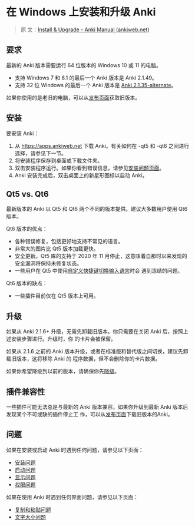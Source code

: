 # 在 Windows 上安装和升级 Anki

> 原
> 文：[Install & Upgrade - Anki Manual (ankiweb.net)](https://docs.ankiweb.net/platform/windows/installing.html)

<!-- toc -->

## 要求

最新的 Anki 版本需要运行 64 位版本的 Windows 10 或 11 的电脑。

- 支持 Windows 7 和 8.1 的最后一个 Anki 版本是 Anki 2.1.49。
- 支持 32 位 Windows 的最后一个 Anki 版本是
  [Anki 2.1.35-alternate](https://github.com/ankitects/anki/releases/tag/2.1.35)。

如果你使用的是老旧的电脑，可以从[发布页面](https://github.com/ankitects/anki/releases)获取旧版本。

## 安装

要安装 Anki：

1. 从 <https://apps.ankiweb.net> 下载 Anki。有关如何在 -qt5 和 -qt6 之间进行选择，请参见下一节。
2. 将安装程序保存到桌面或下载文件夹。
3. 双击安装程序运行。如果你看到错误信息，请参见[安装问题页面](installation-issues.md)。
4. Anki 安装完成后，双击桌面上的新星形图标以启动 Anki。

## Qt5 vs. Qt6

最新版本的 Anki 以 Qt5 和 Qt6 两个不同的版本提供。建议大多数用户使用 Qt6 版本。

Qt6 版本的优点：

- 各种错误修复，包括更好地支持不常见的语言。
- 非常大的图片比 Qt5 版本加载更快。
- 安全更新。Qt5 库的支持于 2020 年 11 月停止，这意味着自那时以来发现的安全漏洞将保持未修复状态。
- 一些用户在 Qt5 中使用[自定义快捷键切换输入语言](https://github.com/ankitects/anki/issues/1105)时会
  遇到冻结的问题。

Qt6 版本的缺点：

- 一些插件目前仅在 Qt5 版本上可用。

## 升级

如果从 Anki 2.1.6+ 升级，无需先卸载旧版本。你只需要在关闭 Anki 后，按照上述安装步骤进行。升级时，你
的卡片会被保留。

如果从 2.1.6 之前的 Anki 版本升级，或者在标准版和替代版之间切换，建议先卸载旧版本，这将移除 Anki 的
程序数据，但不会删除你的卡片数据。

如果你希望降级到以前的版本，请确保你先[降级](http://changes.ankiweb.net)。

## 插件兼容性

一些插件可能无法总是与最新的 Anki 版本兼容。如果你升级到最新 Anki 版本后发现某个不可或缺的插件停止工
作，可以从[发布页面](https://github.com/ankitects/anki/releases)下载旧版本的Anki。

## 问题

如果在安装或启动 Anki 时遇到任何问题，请参见以下页面：

- [安装问题](installation-issues.md)
- [启动问题](startup-issues.md)
- [显示问题](display-issues.md)
- [权限问题](permission-problems.md)

如果在使用 Anki 时遇到任何界面问题，请参见以下页面：

- [复制和粘贴问题](copy-and-paste.md)
- [文字大小问题](text-size.md)
